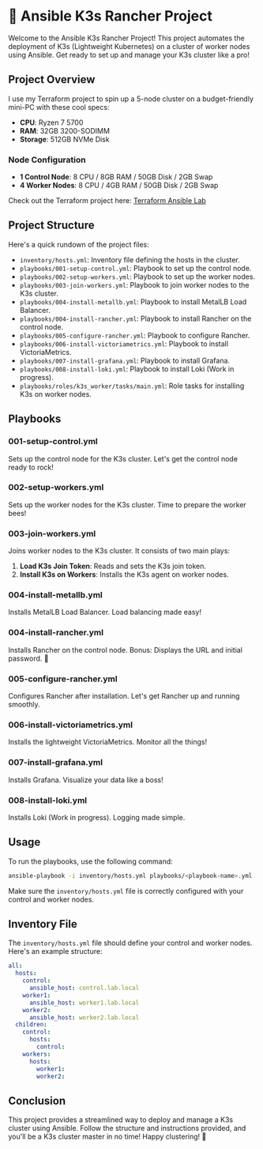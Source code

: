 # 🚀 Ansible K3s Rancher Project

Welcome to the Ansible K3s Rancher Project! This project automates the deployment of K3s (Lightweight Kubernetes) on a cluster of worker nodes using Ansible. Get ready to set up and manage your K3s cluster like a pro!

## Project Overview

I use my Terraform project to spin up a 5-node cluster on a budget-friendly mini-PC with these cool specs:
- **CPU**: Ryzen 7 5700
- **RAM**: 32GB 3200-SODIMM
- **Storage**: 512GB NVMe Disk

### Node Configuration

- **1 Control Node**: 8 CPU / 8GB RAM / 50GB Disk / 2GB Swap
- **4 Worker Nodes**: 8 CPU / 4GB RAM / 50GB Disk / 2GB Swap

Check out the Terraform project here: [Terraform Ansible Lab](https://github.com/abaas-madscience/terraform-ansible-lab)

## Project Structure

Here's a quick rundown of the project files:

- `inventory/hosts.yml`: Inventory file defining the hosts in the cluster.
- `playbooks/001-setup-control.yml`: Playbook to set up the control node.
- `playbooks/002-setup-workers.yml`: Playbook to set up the worker nodes.
- `playbooks/003-join-workers.yml`: Playbook to join worker nodes to the K3s cluster.
- `playbooks/004-install-metallb.yml`: Playbook to install MetalLB Load Balancer.
- `playbooks/004-install-rancher.yml`: Playbook to install Rancher on the control node.
- `playbooks/005-configure-rancher.yml`: Playbook to configure Rancher.
- `playbooks/006-install-victoriametrics.yml`: Playbook to install VictoriaMetrics.
- `playbooks/007-install-grafana.yml`: Playbook to install Grafana.
- `playbooks/008-install-loki.yml`: Playbook to install Loki (Work in progress).
- `playbooks/roles/k3s_worker/tasks/main.yml`: Role tasks for installing K3s on worker nodes.

## Playbooks

### 001-setup-control.yml

Sets up the control node for the K3s cluster. Let's get the control node ready to rock!

### 002-setup-workers.yml

Sets up the worker nodes for the K3s cluster. Time to prepare the worker bees!

### 003-join-workers.yml

Joins worker nodes to the K3s cluster. It consists of two main plays:
1. **Load K3s Join Token**: Reads and sets the K3s join token.
2. **Install K3s on Workers**: Installs the K3s agent on worker nodes.

### 004-install-metallb.yml

Installs MetalLB Load Balancer. Load balancing made easy!

### 004-install-rancher.yml

Installs Rancher on the control node. Bonus: Displays the URL and initial password. 🎉

### 005-configure-rancher.yml

Configures Rancher after installation. Let's get Rancher up and running smoothly.

### 006-install-victoriametrics.yml

Installs the lightweight VictoriaMetrics. Monitor all the things!

### 007-install-grafana.yml

Installs Grafana. Visualize your data like a boss!

### 008-install-loki.yml

Installs Loki (Work in progress). Logging made simple.

## Usage

To run the playbooks, use the following command:

```sh
ansible-playbook -i inventory/hosts.yml playbooks/<playbook-name>.yml
```

Make sure the `inventory/hosts.yml` file is correctly configured with your control and worker nodes.

## Inventory File

The `inventory/hosts.yml` file should define your control and worker nodes. Here's an example structure:

```yaml
all:
  hosts:
    control:
      ansible_host: control.lab.local
    worker1:
      ansible_host: worker1.lab.local
    worker2:
      ansible_host: worker2.lab.local
  children:
    control:
      hosts:
        control:
    workers:
      hosts:
        worker1:
        worker2:
```

## Conclusion

This project provides a streamlined way to deploy and manage a K3s cluster using Ansible. Follow the structure and instructions provided, and you'll be a K3s cluster master in no time! Happy clustering! 🚀
